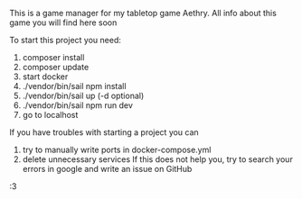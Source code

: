 This is a game manager for my tabletop game Aethry. All info about this game you will find here soon

To start this project you need:
1. composer install
2. composer update
3. start docker
4. ./vendor/bin/sail npm install
5. ./vendor/bin/sail up (-d optional)
6. ./vendor/bin/sail npm run dev
7. go to localhost

If you have troubles with starting a project you can
1. try to manually write ports in docker-compose.yml
2. delete unnecessary services
If this does not help you, try to search your errors in google and write an issue on GitHub

:3
